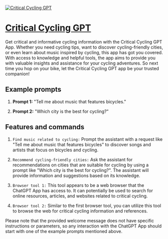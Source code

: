 [![Critical Cycling GPT](https://files.oaiusercontent.com/file-sqjTHif2jZbKrnaLmHw6mfkX?se=2123-10-21T22%3A20%3A16Z&sp=r&sv=2021-08-06&sr=b&rscc=max-age%3D31536000%2C%20immutable&rscd=attachment%3B%20filename%3D5b8a5ada-f972-4192-99fd-689221cbbc48.png&sig=Dj3hLzx7KKeCpN73k/Ext7AZ36rKpz/Ebj0v3B6AdzI%3D)](https://chat.openai.com/g/g-L2LnsPIwt-critical-cycling-gpt)

# [Critical Cycling GPT](https://chat.openai.com/g/g-L2LnsPIwt-critical-cycling-gpt)

Get critical and informative cycling information with the Critical Cycling GPT App. Whether you need cycling tips, want to discover cycling-friendly cities, or even learn about music inspired by cycling, this app has got you covered. With access to knowledge and helpful tools, the app aims to provide you with valuable insights and assistance for your cycling adventures. So next time you hop on your bike, let the Critical Cycling GPT app be your trusted companion!

## Example prompts

1. **Prompt 1:** "Tell me about music that features bicycles."

2. **Prompt 2:** "Which city is the best for cycling?"

## Features and commands

1. `Find music related to cycling:` Prompt the assistant with a request like "Tell me about music that features bicycles" to discover songs and artists that focus on bicycles and cycling.

2. `Recommend cycling-friendly cities:` Ask the assistant for recommendations on cities that are suitable for cycling by using a prompt like "Which city is the best for cycling?". The assistant will provide information and suggestions based on its knowledge.

3. `Browser tool 1:` This tool appears to be a web browser that the ChatGPT App has access to. It can potentially be used to search for online resources, articles, and websites related to critical cycling.

4. `Browser tool 2:` Similar to the first browser tool, you can utilize this tool to browse the web for critical cycling information and references.

Please note that the provided welcome message does not have specific instructions or parameters, so any interaction with the ChatGPT App should start with one of the example prompts mentioned above.